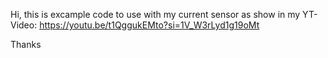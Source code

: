Hi, this is excample code to use with my current sensor as show in my YT-Video: https://youtu.be/t1QggukEMto?si=1V_W3rLyd1g19oMt

Thanks
